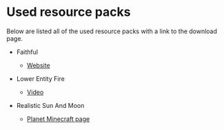 # Used resource packs

Below are listed all of the used resource packs with a link to the download page.

- Faithful
    - [Website](https://faithfulpack.com/)
    
- Lower Entity Fire
    - [Video](https://www.youtube.com/watch?v=fZCXRsDM5Gk)
    
- Realistic Sun And Moon
    - [Planet Minecraft page](https://www.planetminecraft.com/texture_pack/realistic-sun-and-moon/)
